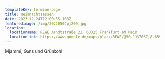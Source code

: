 ```yaml
---
templateKey: termine-page
title: Weihnachtsessen
date: 2023-12-24T12:00:55.103Z
featuredimage: /img/20220504pj209.jpg
location:
  locationname: REWE Arndtstraße 22, 60325 Frankfurt am Main
  locationlink: https://www.google.de/maps/place/REWE/@50.1157067,8.6599508,19.83z/data=!4m5!3m4!1s0x47bd0951a9a80ba3:0x7e1f805df9c9c4ee!8m2!3d50.1156919!4d8.6598403
---
```

Mjammi, Gans und Grünkohl